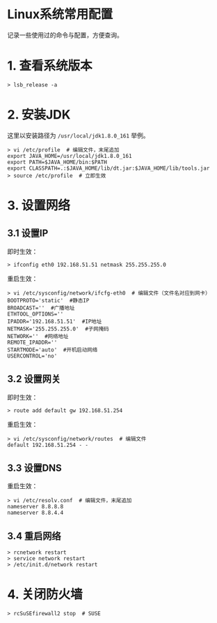 # Linux系统常用配置

记录一些使用过的命令与配置，方便查询。

# 1. 查看系统版本

```shell
> lsb_release -a
```

# 2. 安装JDK

这里以安装路径为 `/usr/local/jdk1.8.0_161` 举例。

```shell
> vi /etc/profile  # 编辑文件，末尾追加
export JAVA_HOME=/usr/local/jdk1.8.0_161
export PATH=$JAVA_HOME/bin:$PATH
export CLASSPATH=.:$JAVA_HOME/lib/dt.jar:$JAVA_HOME/lib/tools.jar
> source /etc/profile  # 立即生效
```

# 3. 设置网络

## 3.1 设置IP

即时生效：

```shell
> ifconfig eth0 192.168.51.51 netmask 255.255.255.0
```

重启生效：

```shell
> vi /etc/sysconfig/network/ifcfg-eth0  # 编辑文件（文件名对应到网卡）
BOOTPROTO='static'  #静态IP
BROADCAST=''  #广播地址
ETHTOOL_OPTIONS=''
IPADDR='192.168.51.51'  #IP地址
NETMASK='255.255.255.0'  #子网掩码
NETWORK=''  #网络地址
REMOTE_IPADDR=''
STARTMODE='auto'  #开机启动网络
USERCONTROL='no'
```
## 3.2 设置网关

即时生效：

```shell
> route add default gw 192.168.51.254
```

重启生效：

```shell
> vi /etc/sysconfig/network/routes  # 编辑文件
default 192.168.51.254 - - 
```
## 3.3 设置DNS

重启生效：

```shell
> vi /etc/resolv.conf  # 编辑文件，末尾追加
nameserver 8.8.8.8
nameserver 8.8.4.4
```
## 3.4 重启网络

```shell
> rcnetwork restart
> service network restart
> /etc/init.d/network restart
```
# 4. 关闭防火墙

```shell
> rcSuSEfirewall2 stop  # SUSE
```
